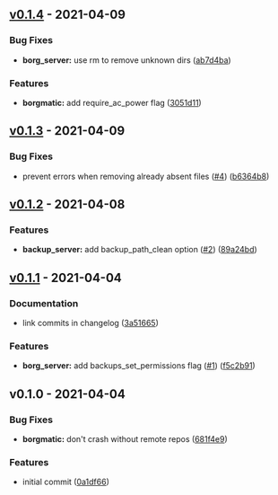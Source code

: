 
<a name="v0.1.4"></a>
## [v0.1.4] - 2021-04-09
### Bug Fixes
- **borg_server:** use rm to remove unknown dirs ([ab7d4ba](https://github.com/maxhoesel/ansible-collection-borgbackup/commit/ab7d4ba))

### Features
- **borgmatic:** add require_ac_power flag ([3051d11](https://github.com/maxhoesel/ansible-collection-borgbackup/commit/3051d11))


<a name="v0.1.3"></a>
## [v0.1.3] - 2021-04-09
### Bug Fixes
- prevent errors when removing already absent files ([#4](https://github.com/maxhoesel/ansible-collection-borgbackup/issues/4)) ([b6364b8](https://github.com/maxhoesel/ansible-collection-borgbackup/commit/b6364b8))


<a name="v0.1.2"></a>
## [v0.1.2] - 2021-04-08
### Features
- **backup_server:** add backup_path_clean option ([#2](https://github.com/maxhoesel/ansible-collection-borgbackup/issues/2)) ([89a24bd](https://github.com/maxhoesel/ansible-collection-borgbackup/commit/89a24bd))


<a name="v0.1.1"></a>
## [v0.1.1] - 2021-04-04
### Documentation
- link commits in changelog ([3a51665](https://github.com/maxhoesel/ansible-collection-borgbackup/commit/3a51665))

### Features
- **borg_server:** add backups_set_permissions flag ([#1](https://github.com/maxhoesel/ansible-collection-borgbackup/issues/1)) ([f5c2b91](https://github.com/maxhoesel/ansible-collection-borgbackup/commit/f5c2b91))


<a name="v0.1.0"></a>
## v0.1.0 - 2021-04-04
### Bug Fixes
- **borgmatic:** don't crash without remote repos ([681f4e9](https://github.com/maxhoesel/ansible-collection-borgbackup/commit/681f4e9))

### Features
- initial commit ([0a1df66](https://github.com/maxhoesel/ansible-collection-borgbackup/commit/0a1df66))


[v0.1.4]: https://github.com/maxhoesel/ansible-collection-borgbackup/compare/v0.1.3...v0.1.4
[v0.1.3]: https://github.com/maxhoesel/ansible-collection-borgbackup/compare/v0.1.2...v0.1.3
[v0.1.2]: https://github.com/maxhoesel/ansible-collection-borgbackup/compare/v0.1.1...v0.1.2
[v0.1.1]: https://github.com/maxhoesel/ansible-collection-borgbackup/compare/v0.1.0...v0.1.1
